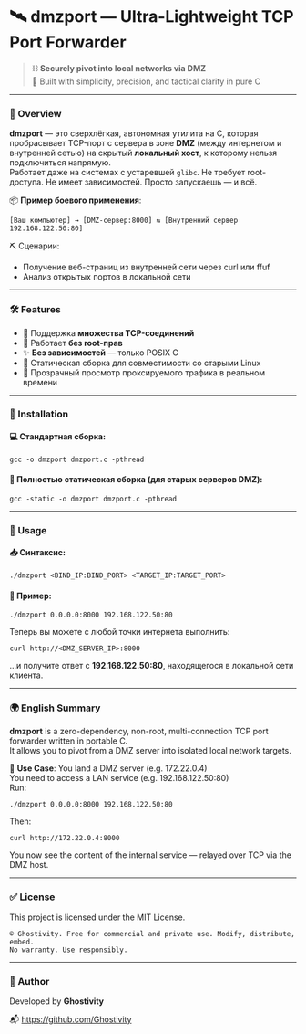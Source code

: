 # 🛰️ dmzport — Ultra-Lightweight TCP Port Forwarder

> ⛓️ **Securely pivot into local networks via DMZ**  
> 🧠 Built with simplicity, precision, and tactical clarity in pure C

---

### 📌 Overview

**dmzport** — это сверхлёгкая, автономная утилита на C, которая пробрасывает TCP-порт с сервера в зоне **DMZ** (между интернетом и внутренней сетью) на скрытый **локальный хост**, к которому нельзя подключиться напрямую.  
Работает даже на системах с устаревшей `glibc`. Не требует root-доступа. Не имеет зависимостей. Просто запускаешь — и всё.

📦 **Пример боевого применения**:
```
[Ваш компьютер] → [DMZ-сервер:8000] ⇆ [Внутренний сервер 192.168.122.50:80]
```

⛏️ Сценарии:
- Получение веб-страниц из внутренней сети через curl или ffuf
- Анализ открытых портов в локальной сети

---

### 🛠️ Features

- 🔁 Поддержка **множества TCP-соединений**
- 🧱 Работает **без root-прав**
- ✨ **Без зависимостей** — только POSIX C
- 🧼 Статическая сборка для совместимости со старыми Linux
- 📡 Прозрачный просмотр проксируемого трафика в реальном времени

---

### 🚀 Installation

#### 💻 Стандартная сборка:
```
gcc -o dmzport dmzport.c -pthread
```

#### 🧱 Полностью статическая сборка (для старых серверов DMZ):
```
gcc -static -o dmzport dmzport.c -pthread
```

---

### 📎 Usage

#### 📥 Синтаксис:
```
./dmzport <BIND_IP:BIND_PORT> <TARGET_IP:TARGET_PORT>
```

#### 🔁 Пример:
```
./dmzport 0.0.0.0:8000 192.168.122.50:80
```

Теперь вы можете с любой точки интернета выполнить:
```
curl http://<DMZ_SERVER_IP>:8000
```
...и получите ответ с **192.168.122.50:80**, находящегося в локальной сети клиента.

---

### 🌍 English Summary

**dmzport** is a zero-dependency, non-root, multi-connection TCP port forwarder written in portable C.  
It allows you to pivot from a DMZ server into isolated local network targets.

📌 **Use Case**:
You land a DMZ server (e.g. 172.22.0.4)  
You need to access a LAN service (e.g. 192.168.122.50:80)  
Run:
```
./dmzport 0.0.0.0:8000 192.168.122.50:80
```

Then:
```
curl http://172.22.0.4:8000
```

You now see the content of the internal service — relayed over TCP via the DMZ host.

---

### ✅ License

This project is licensed under the MIT License.

```
© Ghostivity. Free for commercial and private use. Modify, distribute, embed.
No warranty. Use responsibly.
```

---

### 🤝 Author

Developed by **Ghostivity**

📬 https://github.com/Ghostivity
